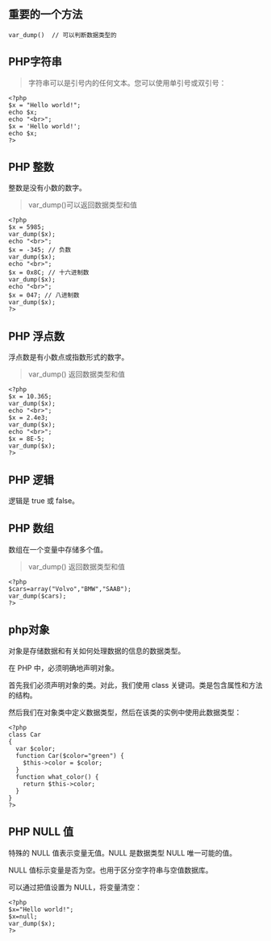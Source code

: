 重要的一个方法
--
```
var_dump()  // 可以判断数据类型的
```


PHP字符串
--
> 字符串可以是引号内的任何文本。您可以使用单引号或双引号：

```
<?php 
$x = "Hello world!";
echo $x;
echo "<br>"; 
$x = 'Hello world!';
echo $x;
?>

```
PHP 整数
--
整数是没有小数的数字。
> var_dump()可以返回数据类型和值
```
<?php 
$x = 5985;
var_dump($x);
echo "<br>"; 
$x = -345; // 负数
var_dump($x);
echo "<br>"; 
$x = 0x8C; // 十六进制数
var_dump($x);
echo "<br>";
$x = 047; // 八进制数
var_dump($x);
?>
```
PHP 浮点数
--
浮点数是有小数点或指数形式的数字。
> var_dump() 返回数据类型和值
```
<?php 
$x = 10.365;
var_dump($x);
echo "<br>"; 
$x = 2.4e3;
var_dump($x);
echo "<br>"; 
$x = 8E-5;
var_dump($x);
?>
```
PHP 逻辑
--
逻辑是 true 或 false。

PHP 数组
--
数组在一个变量中存储多个值。
> var_dump() 返回数据类型和值
```
<?php 
$cars=array("Volvo","BMW","SAAB");
var_dump($cars);
?>
```
php对象
--
对象是存储数据和有关如何处理数据的信息的数据类型。

在 PHP 中，必须明确地声明对象。

首先我们必须声明对象的类。对此，我们使用 class 关键词。类是包含属性和方法的结构。

然后我们在对象类中定义数据类型，然后在该类的实例中使用此数据类型：
```
<?php
class Car
{
  var $color;
  function Car($color="green") {
    $this->color = $color;
  }
  function what_color() {
    return $this->color;
  }
}
?>
```

PHP NULL 值
--
特殊的 NULL 值表示变量无值。NULL 是数据类型 NULL 唯一可能的值。

NULL 值标示变量是否为空。也用于区分空字符串与空值数据库。

可以通过把值设置为 NULL，将变量清空：

```
<?php
$x="Hello world!";
$x=null;
var_dump($x);
?>
```







